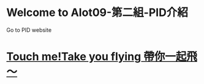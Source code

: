 # Welcome to AIot09-第二組-PID介紹
Go to PID website
# [Touch me!Take you flying 帶你一起飛～](https://aiot09.github.io/PID/)
 

